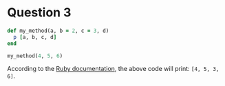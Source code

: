 # Question 3

```ruby
def my_method(a, b = 2, c = 3, d)
  p [a, b, c, d]
end

my_method(4, 5, 6)
```

According to the [Ruby documentation](https://docs.ruby-lang.org/en/2.7.0/doc/syntax/calling_methods_rdoc.html#label-Default+Positional+Arguments), the above code will print: `[4, 5, 3, 6]`.
